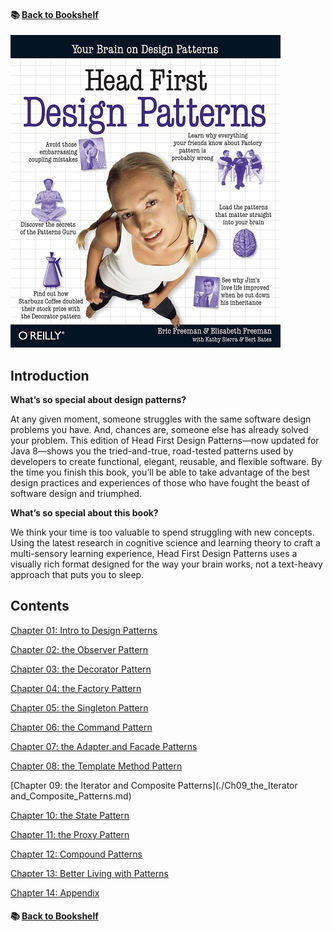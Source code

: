#### &#x1F4DA; [Back to Bookshelf](../)

![alt text](res/Head_First_Design_Patterns.jpg)  

## Introduction

**What’s so special about design patterns?**

At any given moment, someone struggles with the same software design problems you have. And, chances are, someone else has already solved your problem. This edition of Head First Design Patterns—now updated for Java 8—shows you the tried-and-true, road-tested patterns used by developers to create functional, elegant, reusable, and flexible software. By the time you finish this book, you’ll be able to take advantage of the best design practices and experiences of those who have fought the beast of software design and triumphed.

**What’s so special about this book?**

We think your time is too valuable to spend struggling with new concepts. Using the latest research in cognitive science and learning theory to craft a multi-sensory learning experience, Head First Design Patterns uses a visually rich format designed for the way your brain works, not a text-heavy approach that puts you to sleep.

## Contents

[Chapter 01: Intro to Design Patterns](./Ch01_Intro_to_Design_Patterns.md)

[Chapter 02: the Observer Pattern](./Ch02_the_Observer_Pattern.md)

[Chapter 03: the Decorator Pattern](./Ch03_the_Decorator_Pattern.md)

[Chapter 04: the Factory Pattern](./Ch04_the_Factory_Pattern.md)

[Chapter 05: the Singleton Pattern](./Ch05_the_Singleton_Pattern.md)

[Chapter 06: the Command Pattern](./Ch06_the_Command_Pattern.md)

[Chapter 07: the Adapter and Facade Patterns](./Ch07_the_Adapter_and_Facade_Patterns.md)

[Chapter 08: the Template Method Pattern](./Ch08_the_Template_Method_Pattern.md)

[Chapter 09: the Iterator and Composite Patterns](./Ch09_the_Iterator and_Composite_Patterns.md)

[Chapter 10: the State Pattern](./Ch10_the_State_Pattern.md)

[Chapter 11: the Proxy Pattern](./Ch11_the_Proxy_Pattern.md)

[Chapter 12: Compound Patterns](./Ch12_Compound_Patterns.md)

[Chapter 13: Better Living with Patterns](./Ch13_Better_Living_with_Patterns.md)

[Chapter 14: Appendix](./Ch14_Appendix.md)

#### &#x1F4DA; [Back to Bookshelf](../)